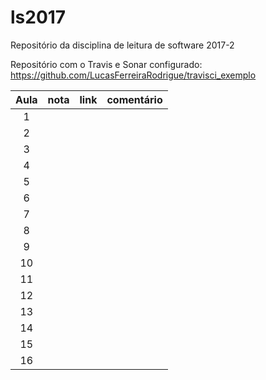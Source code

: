 # ls2017
Repositório da disciplina de leitura de software 2017-2


Repositório com o Travis e Sonar configurado: https://github.com/LucasFerreiraRodrigue/travisci_exemplo



| Aula  | nota | link | comentário  |
|:-:|:-:|---|:-:|
| 1  |   |   |   |
| 2  |   |   |   |
| 3  |   |   |   |
| 4  |   |   |   |
| 5  |   |   |   |
| 6  |   |   |   |
| 7  |   |   |   |
| 8  |   |   |   |
| 9  |   |   |   |
| 10  |   |   |   |
| 11  |   |   |   |
| 12  |   |   |   |
| 13  |   |   |   |
| 14  |   |   |   |
| 15  |   |   |   |
| 16  |   |   |   |

